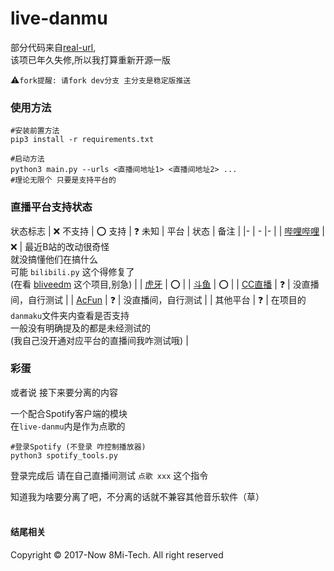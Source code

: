 # live-danmu
部分代码来自[real-url](https://github.com/wbt5/real-url),<br>
该项已年久失修,所以我打算重新开源一版

:warning:`fork提醒: 请fork dev分支 主分支是稳定版推送`

### 使用方法
```shell
#安装前置方法
pip3 install -r requirements.txt

#启动方法
python3 main.py --urls <直播间地址1> <直播间地址2> ...
#理论无限个 只要是支持平台的
```

### 直播平台支持状态
状态标志 | :x: 不支持 | :o: 支持 | :question: 未知
| 平台 | 状态 | 备注 |
|- | - |- |
| [哔哩哔哩](https://live.bilibili.com) | :x: | 最近B站的改动很奇怪<br>就没搞懂他们在搞什么<br>可能 `bilibili.py` 这个得修复了<br>(在看 [bliveedm](https://github.com/xfgryujk/blivedm) 这个项目,别急) |
| [虎牙](https://huya.com) | :o: | 
| [斗鱼](https://douyu.com) | :o: | 
| [CC直播](https://cc.163.com) | :question: | 没直播间，自行测试 |
| [AcFun](https://live.acfun.cn/) | :question: | 没直播间，自行测试 |
| 其他平台 | :question: | 在项目的`danmaku`文件夹内查看是否支持<br>一般没有明确提及的都是未经测试的<br>(我自己没开通对应平台的直播间我咋测试哦) |

### 彩蛋
或者说 接下来要分离的内容

一个配合Spotify客户端的模块<br>在`live-danmu`内是作为点歌的
```shell
#登录Spotify (不登录 咋控制播放器)
python3 spotify_tools.py
```
登录完成后 请在自己直播间测试 `点歌 xxx` 这个指令

知道我为啥要分离了吧，不分离的话就不兼容其他音乐软件（草）
<br>
<br>
#### 结尾相关
Copyright © 2017-Now 8Mi-Tech. All right reserved
